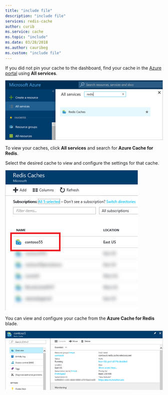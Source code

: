 ```yaml
---
title: "include file"
description: "include file"
services: redis-cache
author: curib
ms.service: cache
ms.topic: "include"
ms.date: 03/28/2018
ms.author: cauribeg
ms.custom: "include file"
---
```


If you did not pin your cache to the dashboard, find your cache in the [Azure portal](https://portal.azure.com) using **All services**.

![Azure Cache for Redis Browse Blade](media/redis-cache-browse/redis-cache-browse.png)

To view your caches, click **All services** and search for **Azure Cache for Redis**. 

Select the desired cache to view and configure the settings for that cache.

![Azure Cache for Redis Browse Cache List](media/redis-cache-browse/redis-caches.png)

You can view and configure your cache from the **Azure Cache for Redis** blade.

![Azure Cache for Redis All Settings](./media/redis-cache-browse/redis-cache-blade.png)



